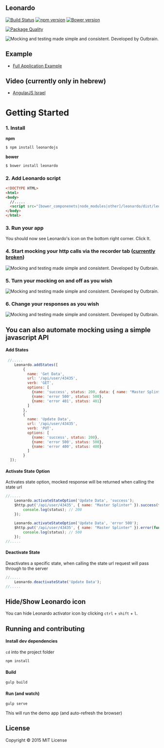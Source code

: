 ## Leonardo
[![Build Status](https://travis-ci.org/outbrain/Leonardo.svg?branch=master)](https://travis-ci.org/outbrain/Leonardo)
[![npm version](https://badge.fury.io/js/leonardojs.svg)](http://badge.fury.io/js/leonardojs)
[![Bower version](https://badge.fury.io/bo/leonardo.svg)](http://badge.fury.io/bo/leonardo)

[![Package Quality](http://npm.packagequality.com/badge/leonardojs.png)](http://packagequality.com/#?package=leonardojs)

![Mocking and testing made simple and consistent. Developed by Outbrain.](https://raw.githubusercontent.com/outbrain/Leonardo/master/leonardo.png)

## Example

* [Full Application Example](http://outbrain.github.io/Leonardo/examples/angularIL/)


## Video (currently only in hebrew)
* [AngularJS Israel](https://www.youtube.com/watch?v=zPBmMiJZ5O8)
 
# Getting Started

### 1. Install

__npm__
```sh
$ npm install leonardojs
```

__bower__
```sh
$ bower install leonardo
```

### 2. Add Leonardo script

```html
<!DOCTYPE HTML>
<html>
<body>
  //.....
  <script src="[bower_componenets|node_modules|other]/leonardo/dist/leonardo.js"></script>
</body>
</html>
```

### 3. Run your app
You should now see Leonardo's icon on the bottom right corner. Click It.

### 4. Start mocking your http calls via the recorder tab ([currently broken](https://github.com/outbrain/Leonardo/issues/132))
![Mocking and testing made simple and consistent. Developed by Outbrain.](https://raw.githubusercontent.com/outbrain/Leonardo/master/images/recorder.png)

### 5. Turn your mocking on and off as you wish
![Mocking and testing made simple and consistent. Developed by Outbrain.](https://raw.githubusercontent.com/outbrain/Leonardo/master/images/scenario.png)

### 6. Change your responses as you wish
![Mocking and testing made simple and consistent. Developed by Outbrain.](https://raw.githubusercontent.com/outbrain/Leonardo/master/images/responses.png)

## You can also automate mocking using a simple javascript API
#### Add States
```javascript
 //.....
    Leonardo.addStates([
        {
          name: 'Get Data',
          url: '/api/user/43435',
          verb: 'GET',
          options: [
            {name: 'success', status: 200, data: { name: "Master Splinter" }},
            {name: 'error 500', status: 500},
            {name: 'error 401', status: 401}
          ]
        },
        {
          name: 'Update Data',
          url: '/api/user/43435',
          verb: 'PUT',
          options: [
            {name: 'success', status: 200},
            {name: 'error 500', status: 500},
            {name: 'error 400', status: 400}
          ]
        }
  ]);
```

#### Activate State Option
Activates state option, mocked response will be returned when calling the state url
```javascript
//.....
    Leonardo.activateStateOption('Update Data', 'success');
    $http.put('/api/user/43435', { name: "Master Splinter" }).success(function(data, status) {
        console.log(status); // 200 
    });
    
    Leonardo.activateStateOption('Update Data', 'error 500');
    $http.put('/api/user/43435', { name: "Master Splinter" }).error(function(data, status) {
        console.log(status); // 500 
    });
//.....
```

#### Deactivate State
Deactivates a specific state, when calling the state url request will pass through to the server
```javascript
//.....
    Leonardo.deactivateState('Update Data');
//.....
```

## Hide/Show Leonardo icon
You can hide Leonardo activator icon by clicking `ctrl` + `shift` + `l`.





## Running and contributing


#### Install dev dependencies

`cd` into the project folder

```bash
npm install
```

#### Build

```bash
gulp build
```

#### Run (and watch)

```bash
gulp serve
```

This will run the demo app (and auto-refresh the browser)

## License
Copyright &copy; 2015 MIT License
